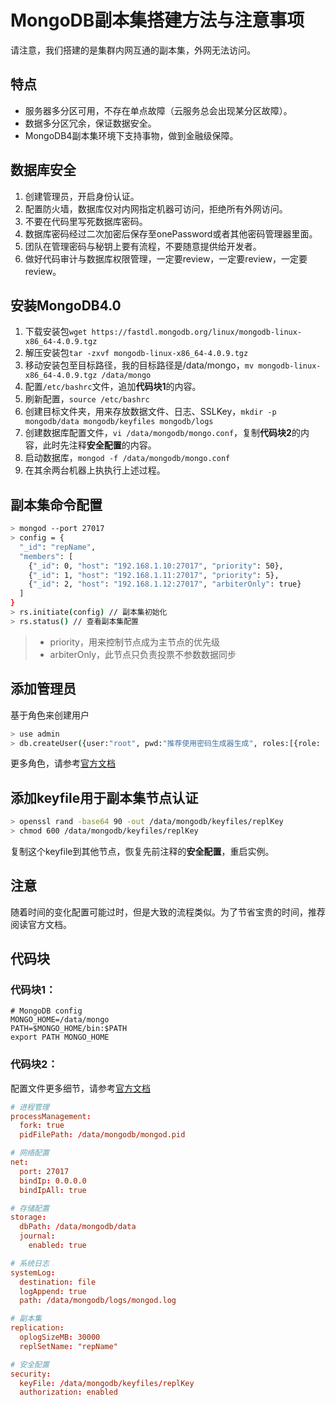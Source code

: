 # MongoDB副本集搭建方法与注意事项

请注意，我们搭建的是集群内网互通的副本集，外网无法访问。

## 特点
* 服务器多分区可用，不存在单点故障（云服务总会出现某分区故障）。
* 数据多分区冗余，保证数据安全。
* MongoDB4副本集环境下支持事物，做到金融级保障。

## 数据库安全
1. 创建管理员，开启身份认证。
2. 配置防火墙，数据库仅对内网指定机器可访问，拒绝所有外网访问。
3. 不要在代码里写死数据库密码。
4. 数据库密码经过二次加密后保存至onePassword或者其他密码管理器里面。
5. 团队在管理密码与秘钥上要有流程，不要随意提供给开发者。
6. 做好代码审计与数据库权限管理，一定要review，一定要review，一定要review。

## 安装MongoDB4.0
1. 下载安装包`wget https://fastdl.mongodb.org/linux/mongodb-linux-x86_64-4.0.9.tgz`
2. 解压安装包`tar -zxvf mongodb-linux-x86_64-4.0.9.tgz`
3. 移动安装包至目标路径，我的目标路径是/data/mongo，`mv mongodb-linux-x86_64-4.0.9.tgz /data/mongo`
4. 配置`/etc/bashrc`文件，追加**代码块1**的内容。
5. 刷新配置，`source /etc/bashrc`
6. 创建目标文件夹，用来存放数据文件、日志、SSLKey，`mkdir -p mongodb/data mongodb/keyfiles mongodb/logs`
7. 创建数据库配置文件，`vi /data/mongodb/mongo.conf`，复制**代码块2**的内容，此时先注释**安全配置**的内容。
8. 启动数据库，`mongod -f /data/mongodb/mongo.conf`
9. 在其余两台机器上执执行上述过程。

## 副本集命令配置
```bash
> mongod --port 27017
> config = {
  "_id": "repName",
  "members": [
    {"_id": 0, "host": "192.168.1.10:27017", "priority": 50},
    {"_id": 1, "host": "192.168.1.11:27017", "priority": 5},
    {"_id": 2, "host": "192.168.1.12:27017", "arbiterOnly": true}
  ]
}
> rs.initiate(config) // 副本集初始化
> rs.status() // 查看副本集配置
```
> * priority，用来控制节点成为主节点的优先级
> * arbiterOnly，此节点只负责投票不参数数据同步

## 添加管理员
基于角色来创建用户

```bash
> use admin
> db.createUser({user:"root", pwd:"推荐使用密码生成器生成", roles:[{role: "root", db:"admin" }]})
```

更多角色，请参考[官方文档](https://docs.mongodb.com/manual/reference/built-in-roles/#database-user-roles)

## 添加keyfile用于副本集节点认证
```bash
> openssl rand -base64 90 -out /data/mongodb/keyfiles/replKey
> chmod 600 /data/mongodb/keyfiles/replKey
```

复制这个keyfile到其他节点，恢复先前注释的**安全配置**，重启实例。

## 注意
随着时间的变化配置可能过时，但是大致的流程类似。为了节省宝贵的时间，推荐阅读官方文档。

## 代码块

### 代码块1：
```bashrc
# MongoDB config
MONGO_HOME=/data/mongo
PATH=$MONGO_HOME/bin:$PATH
export PATH MONGO_HOME
```

### 代码块2：
配置文件更多细节，请参考[官方文档](https://docs.mongodb.com/manual/reference/configuration-options/)

```mongo.conf
# 进程管理
processManagement:
  fork: true
  pidFilePath: /data/mongodb/mongod.pid

# 网络配置
net:
  port: 27017
  bindIp: 0.0.0.0
  bindIpAll: true

# 存储配置
storage:
  dbPath: /data/mongodb/data
  journal:
    enabled: true

# 系统日志
systemLog:
  destination: file
  logAppend: true
  path: /data/mongodb/logs/mongod.log

# 副本集
replication:
  oplogSizeMB: 30000
  replSetName: "repName"

# 安全配置
security:
  keyFile: /data/mongodb/keyfiles/replKey
  authorization: enabled
```
